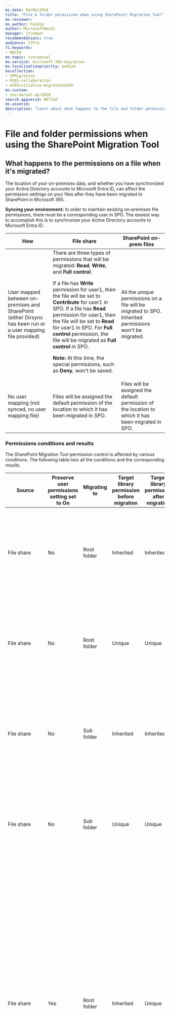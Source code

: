 ```yaml
---
ms.date: 04/05/2018
title: "File & folder permission when using SharePoint Migration Tool"
ms.reviewer:
ms.author: heidip
author: MicrosoftHeidi
manager: jtremper
recommendations: true
audience: ITPro
f1.keywords:
- NOCSH
ms.topic: conceptual
ms.service: microsoft-365-migration
ms.localizationpriority: medium
mscollection:
- SPMigration
- M365-collaboration
- m365initiative-migratetom365
ms.custom:
- seo-marvel-apr2020
search.appverid: MET150
ms.assetid:
description: "Learn about what happens to the file and folder permissions when using the SharePoint Migration Tool (SPMT)."
---
```


# File and folder permissions when using the SharePoint Migration Tool

## What happens to the permissions on a file when it's migrated?

The location of your on-premises data, and whether you have synchronized your Active Directory accounts to Microsoft Entra ID, can affect the permission settings on your files after they have been migrated to SharePoint in Microsoft 365.

 **Syncing your environment:** In order to maintain existing on-premises file permissions, there must be a corresponding user in SPO. The easiest way to accomplish this is to synchronize your Active Directory accounts to Microsoft Entra ID.

|How|File share|SharePoint on-prem files|
|---|---|---|
|User mapped between on-premises and SharePoint (either Dirsync has been run or a user mapping file provided)|There are three types of permissions that will be migrated: **Read**, **Write**, and **Full control**. <p> If a file has **Write** permission for user1, then the file will be set to **Contribute** for user1 in SPO. If a file has **Read** permission for user1, then the file will be set to **Read** for user1 in SPO. For **Full control** permission, the file will be migrated as **Full control** in SPO. <p> **Note:** At this time, the special permissions, such as **Deny**, won't be saved.|All the unique permissions on a file will be migrated to SPO. Inherited permissions won't be migrated.|
|No user mapping (not synced, no user mapping file)|Files will be assigned the default permission of the location to which it has been migrated in SPO.|Files will be assigned the default permission of the location to which it has been migrated in SPO.|

### Permissions conditions and results

The SharePoint Migration Tool permission control is affected by various conditions. The following table lists all the conditions and the corresponding results.

|Source|Preserve user permissions setting set to On|Migrating to|Target library permission before migration|Target library permission after migration|Note|
|---|---|---|---|---|---|
|File share|No|Root folder|Inherited|Inherited|Role assignments of the target library and existing files won't be changed; migrated files have Inherited permission (Inherited role assignments from target library)|
|File share|No|Root folder|Unique|Unique|Role assignments of the target library and existing files won't be changed; migrated files have Inherited permission (Inherited role assignments from target library)|
|File share|No|Sub folder|Inherited|Inherited|Role assignments of the target library and existing files won't be changed; migrated files have Inherited permission (Inherited role assignments from target library)|
|File share|No|Sub folder|Unique|Unique|Role assignments of the target library and existing files won't be changed; migrated files have Inherited permission (Inherited role assignments from target library)|
|File share|Yes|Root folder|Inherited|Unique|Role assignments of the target library will be replaced by that in source root folder. Existing files with inherited permissions will still be inherited permission but with a new role assignment from target library. Existing files with Unique permissions won't be changed. Migrated files without any permission in the source will have inherited permissions and inherited role assignments from the target library. Migrated files with any permissions in the source will carry over these permissions as unique.|
|File share|Yes|Root folder|Unique|Unique|Permissions from the source folder will be added as new role assignments to the target library. Existing files with inherited permissions will still be inherited permissions but with a new role assignment from the target library. Existing files with unique permissions won't be changed. Migrated files without any permissions in the source will have inherited permissions and inherited role assignments from the target library. Migrated files with any permissions in the source will carry over these permissions as Unique.|
|File share|Yes|Sub folder|Inherited|Inherited|Role assignments of the target library and existing files won't be changed. Permissions from source folder and files will be carried over to the target subfolder and corresponding files, which will have Unique permissions as new role assignments.|
|File share|Yes|Sub folder|Unique|Unique|Role assignments of the target library and existing files won't be changed. Permissions from source folder and files will be carried over to the target subfolder and corresponding files, which will have Unique permission as new role assignments.|
|List/Document library |No|Root folder|Inherited|Inherited|Same as File share migration with same condition|
|List/Document library |No|Root folder|Unique|Unique|Same as File share migration with same condition|
|Document library |No|Sub folder|Inherited|Inherited|Same as File share migration with same condition|
|Document library |No|Sub folder|Unique|Unique|Same as File share migration with same condition|
|List/Document library |Yes|Root folder|Inherited|Unique|Same as File share migration with same condition|
|list/Document library |Yes|Root folder|Unique|Unique|Same as File share migration with same condition|
|Document library |Yes|Sub folder|Inherited|Inherited|Same as File share migration with same condition|
|Document library |Yes|Sub folder|Unique|Unique|Same as File share migration with same condition|
|Site/Web|No|NA|Inherited|Inherited|Role assignment of target site/web will be unchanged|
|Site/Web|No|NA|Unique|Unique|Role assignment of target site/web will be unchanged|
|Site/Web|Yes|NA|Inherited|Unique|Role assignment of target site/web **will be replaced** by those in the source site/web|
|Site/Web(A) with Subsite B (both migrated with SPMT)|Yes|NA|||Subsite B or sub web inherited from main Site A Subsite B/web unique from the new SharePoint main site A Site A is migrated as described for normal site migration. Subsite B becomes unique and role assignment **will be replaced** by those in the source Subsite B|
|Site/Web|Yes|NA|Unique|Unique|Role assignment of source site/web will be added as new role assignments to the target site/web|
